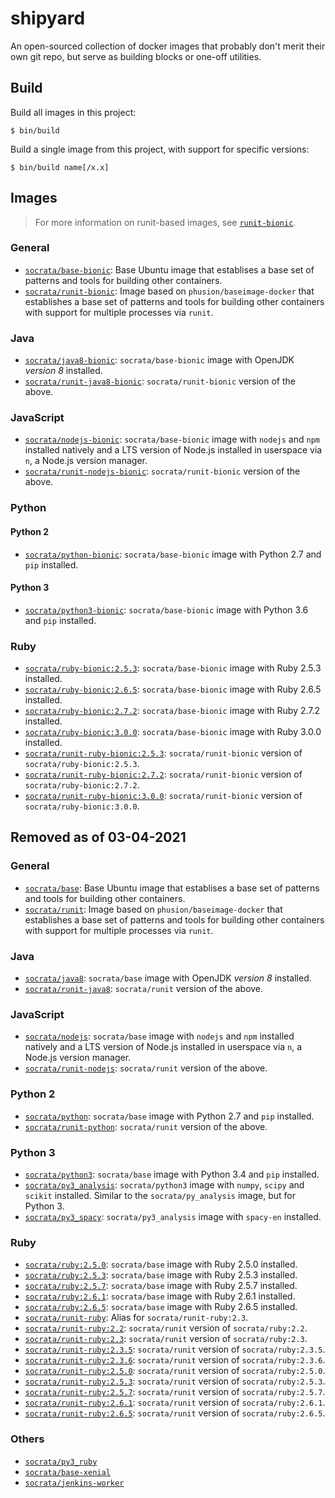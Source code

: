 # shipyard

An open-sourced collection of docker images that probably don't merit their own git repo, but serve as building blocks or one-off utilities.

## Build

Build all images in this project:

    $ bin/build

Build a single image from this project, with support for specific versions:

    $ bin/build name[/x.x]

## Images

> For more information on runit-based images, see [`runit-bionic`](runit-bionic).

### General
- [`socrata/base-bionic`](base-bionic): Base Ubuntu image that establises a base set of patterns and tools for building other containers.
- [`socrata/runit-bionic`](runit-bionic): Image based on `phusion/baseimage-docker` that establishes a base set of patterns and tools for building other containers with support for multiple processes via `runit`.

### Java
- [`socrata/java8-bionic`](runit-java8-bionic): `socrata/base-bionic` image with  OpenJDK *version 8* installed.
- [`socrata/runit-java8-bionic`](runit-java8-bionic): `socrata/runit-bionic` version of the above.

### JavaScript
- [`socrata/nodejs-bionic`](nodejs-bionic): `socrata/base-bionic` image with `nodejs` and `npm` installed natively and a LTS version of Node.js installed in userspace via `n`, a Node.js version manager.
- [`socrata/runit-nodejs-bionic`](runit-nodejs-bionic): `socrata/runit-bionic` version of the above.

### Python

#### Python 2
- [`socrata/python-bionic`](python-bionic): `socrata/base-bionic` image with Python 2.7 and `pip` installed.

#### Python 3
- [`socrata/python3-bionic`](python3-bionic): `socrata/base-bionic` image with Python 3.6 and `pip` installed.

### Ruby
- [`socrata/ruby-bionic:2.5.3`](ruby-bionic/2.5.3): `socrata/base-bionic` image with Ruby 2.5.3 installed.
- [`socrata/ruby-bionic:2.6.5`](ruby-bionic/2.6.5): `socrata/base-bionic` image with Ruby 2.6.5 installed.
- [`socrata/ruby-bionic:2.7.2`](ruby-bionic/2.7.2): `socrata/base-bionic` image with Ruby 2.7.2 installed.
- [`socrata/ruby-bionic:3.0.0`](ruby-bionic/3.0.0): `socrata/base-bionic` image with Ruby 3.0.0 installed.
- [`socrata/runit-ruby-bionic:2.5.3`](runit-ruby-bionic/2.5.3): `socrata/runit-bionic` version of `socrata/ruby-bionic:2.5.3`.
- [`socrata/runit-ruby-bionic:2.7.2`](runit-ruby-bionic/2.7.2): `socrata/runit-bionic` version of `socrata/ruby-bionic:2.7.2`.
- [`socrata/runit-ruby-bionic:3.0.0`](runit-ruby-bionic/3.0.0): `socrata/runit-bionic` version of `socrata/ruby-bionic:3.0.0`.

## Removed as of 03-04-2021

### General
- [`socrata/base`](base): Base Ubuntu image that establises a base set of patterns and tools for building other containers.
- [`socrata/runit`](runit): Image based on `phusion/baseimage-docker` that establishes a base set of patterns and tools for building other containers with support for multiple processes via `runit`.

### Java
- [`socrata/java8`](java8): `socrata/base` image with  OpenJDK *version 8* installed.
- [`socrata/runit-java8`](runit-java8): `socrata/runit` version of the above.

### JavaScript
- [`socrata/nodejs`](nodejs): `socrata/base` image with `nodejs` and `npm` installed natively and a LTS version of Node.js installed in userspace via `n`, a Node.js version manager.
- [`socrata/runit-nodejs`](runit-nodejs): `socrata/runit` version of the above.

### Python 2
- [`socrata/python`](python): `socrata/base` image with Python 2.7 and `pip` installed.
- [`socrata/runit-python`](runit-python): `socrata/runit` version of the above.

### Python 3
- [`socrata/python3`](python3): `socrata/base` image with Python 3.4 and `pip` installed.
- [`socrata/py3_analysis`](py3_analysis): `socrata/python3` image with `numpy`, `scipy` and `scikit` installed. Similar to the `socrata/py_analysis` image, but for Python 3.
- [`socrata/py3_spacy`](py3_spacy): `socrata/py3_analysis` image with `spacy-en` installed.

### Ruby
- [`socrata/ruby:2.5.0`](ruby/2.5.0): `socrata/base` image with Ruby 2.5.0 installed.
- [`socrata/ruby:2.5.3`](ruby/2.5.3): `socrata/base` image with Ruby 2.5.3 installed.
- [`socrata/ruby:2.5.7`](ruby/2.5.7): `socrata/base` image with Ruby 2.5.7 installed.
- [`socrata/ruby:2.6.1`](ruby/2.6.1): `socrata/base` image with Ruby 2.6.1 installed.
- [`socrata/ruby:2.6.5`](ruby/2.6.5): `socrata/base` image with Ruby 2.6.5 installed.
- [`socrata/runit-ruby`](runit-ruby): Alias for `socrata/runit-ruby:2.3`.
- [`socrata/runit-ruby:2.2`](runit-ruby/2.2): `socrata/runit` version of `socrata/ruby:2.2`.
- [`socrata/runit-ruby:2.3`](runit-ruby/2.3): `socrata/runit` version of `socrata/ruby:2.3`.
- [`socrata/runit-ruby:2.3.5`](runit-ruby/2.3.5): `socrata/runit` version of `socrata/ruby:2.3.5`.
- [`socrata/runit-ruby:2.3.6`](runit-ruby/2.3.6): `socrata/runit` version of `socrata/ruby:2.3.6`.
- [`socrata/runit-ruby:2.5.0`](runit-ruby/2.5.0): `socrata/runit` version of `socrata/ruby:2.5.0`.
- [`socrata/runit-ruby:2.5.3`](runit-ruby/2.5.3): `socrata/runit` version of `socrata/ruby:2.5.3`.
- [`socrata/runit-ruby:2.5.7`](runit-ruby/2.5.7): `socrata/runit` version of `socrata/ruby:2.5.7`.
- [`socrata/runit-ruby:2.6.1`](runit-ruby/2.6.1): `socrata/runit` version of `socrata/ruby:2.6.1`.
- [`socrata/runit-ruby:2.6.5`](runit-ruby/2.6.5): `socrata/runit` version of `socrata/ruby:2.6.5`.

### Others
 - [`socrata/py3_ruby`](py3_ruby)
 - [`socrata/base-xenial`](base-xenial)
 - [`socrata/jenkins-worker`](jenkins-worker)
 